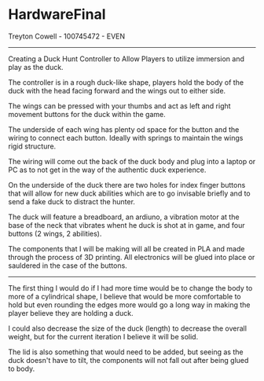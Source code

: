 # HardwareFinal

Treyton Cowell - 100745472 - EVEN

-----

Creating a Duck Hunt Controller to Allow Players to utilize immersion and play as the duck.

The controller is in a rough duck-like shape, players hold the body of the duck with the head facing forward and the wings out to either side.

The wings can be pressed with your thumbs and act as left and right movement buttons for the duck within the game.

The underside of each wing has plenty od space for the button and the wiring to connect each button. Ideally with springs to maintain the wings rigid structure.

The wiring will come out the back of the duck body and plug into a laptop or PC as to not get in the way of the authentic duck experience.

On the underside of the duck there are two holes for index finger buttons that will allow for new duck abilities which are to go invisable briefly and to send a fake duck to distract the hunter.

The duck will feature a breadboard, an ardiuno, a vibration motor at the base of the neck that vibrates whent he duck is shot at in game, and four buttons (2 wings, 2 abilities).

The components that I will be making will all be created in PLA and made through the process of 3D printing. All electronics will be glued into place or sauldered in the case of the buttons.

-----

The first thing I would do if I had more time would be to change the body to more of a cylindrical shape, I believe that would be more comfortable to hold but even rounding the edges more would go a long way in making the player believe they are holding a duck.

I could also decrease the size of the duck (length) to decrease the overall weight, but for the current iteration I believe it will be solid.

The lid is also something that would need to be added, but seeing as the duck doesn't have to tilt, the components will not fall out after being glued to body.
